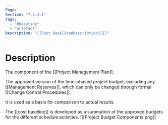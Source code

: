 ```yaml
---
Page:
Section: "7.3.3.1"
tags:
  - "#baseline"
  - "artefact"
Description: "[[Cost Baseline#Description|📝]]"
---
```

# Description
The component of the [[Project Management Plan]].

The approved version of the time-phased project budget, excluding any [[Management Reserves]], which can only be changed through formal [[Change Control Procedures]].

It is used as a basis for comparison to actual results.

The [[cost baseline]] is developed as a summation of the approved budgets for the different schedule activities.
![[Project Budget Components.png]]
